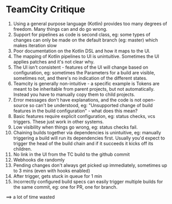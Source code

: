 # TeamCity Critique

1. Using a general purpose language (Kotlin) provides too many degrees of freedom. Many things can and do go wrong.
1. Support for pipelines as code is second class, eg: some types of changes can only be made on the default branch (eg: master) which makes iteration slow
1. Poor documentation on the Kotlin DSL and how it maps to the UI.
1. The mapping of Kotlin pipelines to UI is unintuitive. Sometimes the UI applies patches and it's not clear why.
1. The UI isn't consistent - features of the UI will change based on configuration, eg: sometimes the Parameters for a build are visible, sometimes not, and there's no indication of the different states.
1. Teamcity is generally non-intuitive - a specific example is Tokens are meant to be inheritable from parent projects, but not automatically. Instead you have to manually copy them to child projects.
1. Error messages don't have explanations, and the code is not open-source so can't be understood, eg: "Unsupported change of build features in the build configuration" - what does this mean?
1. Basic features require explicit configuration, eg: status checks, vcs triggers. These just work in other systems.
1. Low visibility when things go wrong, eg: status checks fail.
1. Chaining builds together via dependencies is unintuitive, eg: manually triggering a build will run its dependencies first. Usually you'd expect to trigger the head of the build chain and if it succeeds it kicks off its children.
1. No link in the UI from the TC build to the github commit
1. Webhooks die randomly
1. Pending changes don't always get picked up immediately, sometimes up to 3 mins (even with hooks enabled)
1. After trigger, gets stuck in queue for 1 min
1. Incorrectly configured build specs can easily trigger multiple builds for the same commit, eg: one for PR, one for branch.

==> a lot of time wasted
